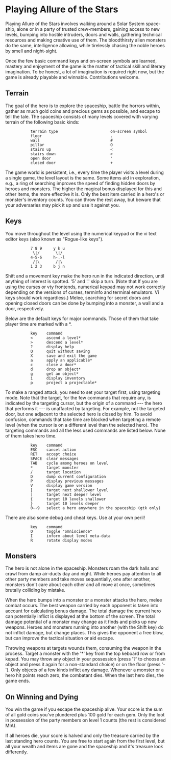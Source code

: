 Playing Allure of the Stars
===========================

Playing Allure of the Stars involves walking around a Solar System space-ship,
alone or in a party of trusted crew-members, gaining access to new levels,
bumping into hostile intruders, doors and walls, gathering technical resources
and making creative use of them. The bloodthirsty alien monsters do the same,
intelligence allowing, while tirelessly chasing the noble heroes
by smell and night-sight.

Once the few basic command keys and on-screen symbols are learned,
mastery and enjoyment of the game is the matter of tactical skill
and literary imagination. To be honest, a lot of imagination is required
right now, but the game is already playable and winnable.
Contributions welcome.


Terrain
-------

The goal of the hero is to explore the spaceship, battle the horrors within,
gather as much gold coins and precious gems as possible, and escape
to tell the tale. The spaceship consists of many levels covered with varying
terrain of the following basic kinds:

               terrain type                       on-screen symbol
               floor                              .
               wall                               #
               pillar                             O
               stairs up                          <
               stairs down                        >
               open door                          '
               closed door                        +

The game world is persistent, i.e., every time the player visits a level
during a single game, the level layout is the same. Some items
aid in exploration, e.g., a ring of searching improves the speed
of finding hidden doors by heroes and monsters. The higher the magical
bonus displayed for this and other items, the more effective it is.
Only the best item carried in a hero's or monster's inventory counts.
You can throw the rest away, but beware that your adversaries may pick it up
and use it against you.


Keys
----

You move throughout the level using the numerical keypad or
the vi text editor keys (also known as "Rogue-like keys").

               7 8 9     y k u
                \|/       \|/
               4-5-6     h-.-l
                /|\       /|\
               1 2 3     b j n

Shift and a movement key make the hero run in the indicated direction,
until anything of interest is spotted. '5' and '.' skip a turn.
(Note that If you are using the curses or vty frontends,
numerical keypad may not work correctly depending on the versions
of curses, terminfo and terminal emulators. Vi keys should work regardless.)
Melee, searching for secret doors and opening closed doors can be done
by bumping into a monster, a wall and a door, respectively.

Below are the default keys for major commands. Those of them that take
player time are marked with a *.

               key    command
               <      ascend a level*
               >      descend a level*
               ?      display help
               Q      quit without saving
               X      save and exit the game
               a      apply an applicable*
               c      close a door*
               d      drop an object*
               g      get an object*
               i      display inventory
               p      project a projectable*

To make a ranged attack, you need to set your target first, using
targeting mode. Note that the target, for the few commands that require any,
is indicated by the targeting cursor, but the origin of a command
--- the  hero that performs it --- is unaffacted by targeting. For example,
not the targeted door, but one adjacent to the selected hero is closed by him.
To avoid confusion, commands that take time are blocked when targeting
a remote level (when the cursor is on a different level than the selected hero).
The targeting commands and all the less used commands are listed below.
None of them takes hero time.

               key    command
               ESC    cancel action
               RET    accept choice
               SPACE  clear messages
               TAB    cycle among heroes on level
               *      target monster
               /      target location
               D      dump current configuration
               P      display previous messages
               V      display game version
               [      target next shallower level
               ]      target next deeper level
               {      target 10 levels shallower
               }      target 10 levels deeper
               0--9   select a hero anywhere in the spaceship (gtk only)

There are also some debug and cheat keys. Use at your own peril!

               key    command
               O      toggle "omniscience"
               I      inform about level meta-data
               R      rotate display modes


Monsters
--------

The hero is not alone in the spaceship. Monsters roam the dark halls
and crawl from damp air-ducts day and night. While heroes pay attention
to all other party members and take moves sequentially, one after another,
monsters don't care about each other and all move at once,
sometimes brutally colliding by mistake.

When the hero bumps into a monster or a monster attacks the hero,
melee combat occurs. The best weapon carried by each opponent
is taken into account for calculating bonus damage. The total damage
the current hero can potentially inflict is displayed at the bottom
of the screen. The total damage potential of a monster may change
as it finds and picks up new weapons. Heroes and monsters running
into another (with the Shift key) do not inflict damage, but change places.
This gives the opponent a free blow, but can improve the tactical situation
or aid escape.

Throwing weapons at targets wounds them, consuming the weapon in the process.
Target a monster with the '*' key from the top keboard row or from kepad.
You may throw any object in your possession (press '?' to choose
an object and press it again for a non-standard choice) or on the floor
(press '-'). Only objects of a few kinds inflict any damage.
Whenever a monster or a hero hit points reach zero, the combatant dies.
When the last hero dies, the game ends.


On Winning and Dying
--------------------

You win the game if you escape the spaceship alive. Your score is
the sum of all gold coins you've plundered plus 100 gold for each gem.
Only the loot in possession of the party members on level 1 counts
(the rest is considered MIA).

If all heroes die, your score is halved and only the treasure carried
by the last standing hero counts. You are free to start again
from the first level, but all your wealth and items
are gone and the spaceship and it's treasure look differently.
